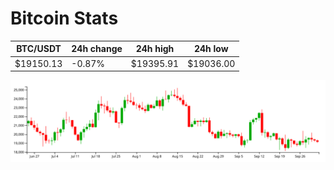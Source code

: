 # Bitcoin Stats

BTC/USDT|24h change|24h high|24h low|
|---|---|---|---|
|$19150.13|-0.87%|$19395.91|$19036.00|

<img src="./chart.svg">
